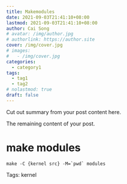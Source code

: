 ```yaml
---
title: Makemodules
date: 2021-09-03T21:41:10+08:00
lastmod: 2021-09-03T21:41:10+08:00
author: Cai Song
# avatar: /img/author.jpg
# authorlink: https://author.site
cover: /img/cover.jpg
# images:
#   - /img/cover.jpg
categories:
  - category1
tags:
  - tag1
  - tag2
# nolastmod: true
draft: false
---
```


Cut out summary from your post content here.

<!--more-->

The remaining content of your post.
# make modules
```shell
make -C {kernel src} -M=`pwd` modules
```

Tags:
  kernel